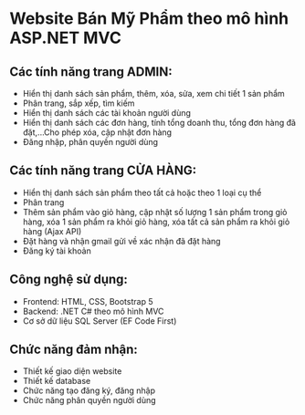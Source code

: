 # Website Bán Mỹ Phẩm theo mô hình ASP.NET MVC

## Các tính năng trang ADMIN:
- Hiển thị danh sách sản phẩm, thêm, xóa, sửa, xem chi tiết 1 sản phẩm
- Phân trang, sắp xếp, tìm kiếm
- Hiển thị danh sách các tài khoản người dùng
- Hiển thị danh sách các đơn hàng, tính tổng doanh thu, tổng đơn hàng đã đặt,...Cho phép xóa, cập nhật đơn hàng
- Đăng nhập, phân quyền người dùng

## Các tính năng trang CỬA HÀNG:
- Hiển thị danh sách sản phẩm theo tất cả hoặc theo 1 loại cụ thể
- Phân trang
- Thêm sản phẩm vào giỏ hàng, cập nhật số lượng 1 sản phẩm trong giỏ hàng, xóa 1 sản phẩm ra khỏi giỏ hàng, xóa tất cả sản phẩm ra khỏi giỏ hàng (Ajax API)
- Đặt hàng và nhận gmail gửi về xác nhận đã đặt hàng
- Đăng ký tài khoản


## Công nghệ sử dụng:
- Frontend: HTML, CSS, Bootstrap 5
- Backend: .NET C# theo mô hình MVC
- Cơ sở dữ liệu SQL Server (EF Code First)
## Chức năng đảm nhận:
- Thiết kế giao diện website
- Thiết kế database
- Chức năng tạo đăng ký, đăng nhập
- Chức năng phân quyền người dùng
